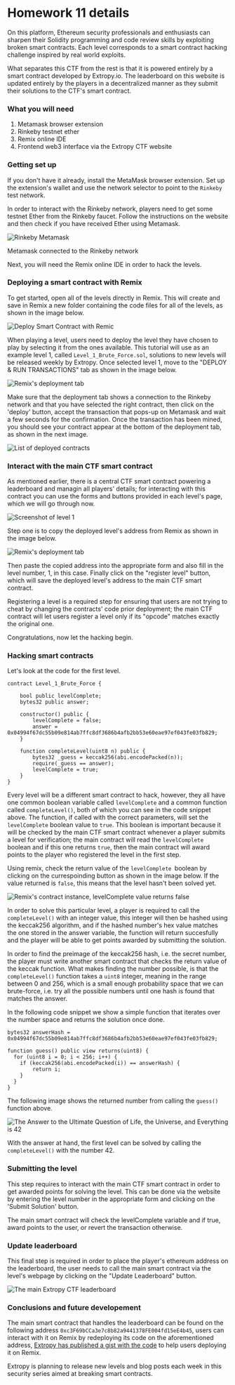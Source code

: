 # Homework 11 details

On this platform, Ethereum security professionals and enthusiasts can sharpen their Solidity programming and code review skills by exploiting broken smart contracts. Each level corresponds to a smart contract hacking challenge inspired by real world exploits.

What separates this CTF from the rest is that it is powered entirely by a smart contract developed by Extropy.io. The leaderboard on this website is updated entirely by the players in a decentralized manner as they submit their solutions to the CTF's smart contract.

### What you will need
1. Metamask browser extension
2. Rinkeby testnet ether
3. Remix online IDE
4. Frontend web3 interface via the Extropy CTF website


### Getting set up

If you don't have it already, install the MetaMask browser extension. Set up the extension's wallet and use the network selector to point to the `Rinkeby` test network.

In order to interact with the Rinkeby network, players need to get some testnet Ether from the Rinkeby faucet. Follow the instructions on the website and then check if you have received Ether using Metamask.

![Rinkeby Metamask](./Images/rinkeby.png)

Metamask connected to the Rinkeby network

Next, you will need the Remix online IDE in order to hack the levels.

### Deploying a smart contract with Remix

To get started, open all of the levels directly in Remix. This will create and save in Remix a new folder containing the code files for all of the levels, as shown in the image below.

![Deploy Smart Contract with Remic](./Images/gists.png)


When playing a level, users need to deploy the level they have chosen to play by selecting it from the ones available. This tutorial will use as an example level 1, called `Level_1_Brute_Force.sol`, solutions to new levels will be released weekly by Extropy. Once selected level 1, move to the "DEPLOY & RUN TRANSACTIONS" tab as shown in the image below.

![Remix's deployment tab](./Images/deploy.png)

Make sure that the deployment tab shows a connection to the Rinkeby network and that you have selected the right contract, then click on the 'deploy' button, accept the transaction that pops-up on Metamask and wait a few seconds for the confirmation. Once the transaction has been mined, you should see your contract appear at the bottom of the deployment tab, as shown in the next image.

![List of deployed contracts](./Images/deployed.png)

### Interact with the main CTF smart contract

As mentioned earlier, there is a central CTF smart contract powering a leaderboard and managin all players' details; for interacting with this contract you can use the forms and buttons provided in each level's page, which we will go through now.

![Screenshot of level 1](./Images/deployed.png)

Step one is to copy the deployed level's address from Remix as shown in the image below.

![Remix's deployment tab](./Images/Clipboard.png)

Then paste the copied address into the appropriate form and also fill in the level number, 1, in this case. Finally click on the "register level" button, which will save the deployed level's address to the main CTF smart contract.

Registering a level is a required step for ensuring that users are not trying to cheat by changing the contracts' code prior deployment; the main CTF contract will let users register a level only if its "opcode" matches exactly the original one.

Congratulations, now let the hacking begin.

### Hacking smart contracts

Let's look at the code for the first level.

  ```Solidity 
  contract Level_1_Brute_Force {

      bool public levelComplete;
      bytes32 public answer;

      constructor() public {
          levelComplete = false;
          answer = 0x04994f67dc55b09e814ab7ffc8df3686b4afb2bb53e60eae97ef043fe03fb829;
      }

      function completeLevel(uint8 n) public {
          bytes32 _guess = keccak256(abi.encodePacked(n));
          require(_guess == answer);
          levelComplete = true;
      }
  }
  ```

Every level will be a different smart contract to hack, however, they all have one common boolean variable called `levelComplete` and a common function called `completeLevel()`, both of which you can see in the code snippet above. The function, if called with the correct parameters, will set the `levelComplete` boolean value to `true`. This boolean is important because it will be checked by the main CTF smart contract whenever a player submits a level for verification; the main contract will read the `levelComplete` boolean and if this one returns `true`, then the main contract will award points to the player who registered the level in the first step.

Using remix, check the return value of the `levelComplete `boolean by clicking on the currespoinding button as shown in the image below. If the value returned is `false`, this means that the level hasn't been solved yet.

![Remix's contract instance, levelComplete value returns false](./Images/levelComplete.png)

In order to solve this particular level, a player is required to call the `completeLevel()` with an integer value, this integer will then be hashed using the keccak256 algorithm, and if the hashed number's hex value matches the one stored in the answer variable, the function will return succesfully and the player will be able to get points awarded by submitting the solution.

In order to find the preimage of the keccak256 hash, i.e. the secret number, the player must write another smart contract that checks the return value of the keccak function. What makes finding the number possible, is that the `completeLevel()` function takes a `uint8` integer, meaning in the range between 0 and 256, which is a small enough probability space that we can brute-force, i.e. try all the possible numbers until one hash is found that matches the answer.

In the following code snippet we show a simple function that iterates over the number space and returns the solution once done.

  ```solidity
  bytes32 answerHash = 0x04994f67dc55b09e814ab7ffc8df3686b4afb2bb53e60eae97ef043fe03fb829;

  function guess() public view returns(uint8) {
    for (uint8 i = 0; i < 256; i++) {
      if (keccak256(abi.encodePacked(i)) == answerHash) {
          return i;
      }
    }
  }
  ```

The following image shows the returned number from calling the `guess()` function above.

![The Answer to the Ultimate Question of Life, the Universe, and Everything is 42](./Images/guess.png)

With the answer at hand, the first level can be solved by calling the `completeLevel()` with the number 42.

### Submitting the level

This step requires to interact with the main CTF smart contract in order to get awarded points for solving the level. This can be done via the website by entering the level number in the appropriate form and clicking on the 'Submit Solution' button.

The main smart contract will check the levelComplete variable and if true, award points to the user, or revert the transaction otherwise.

### Update leaderboard

This final step is required in order to place the player's ethereum address on the leaderboard, the user needs to call the main smart contract via the level's webpage by clicking on the "Update Leaderboard" button.

![The main Extropy CTF leaderboard](./Images/leaderboard.png)

### Conclusions and future developement

The main smart contract that handles the leaderboard can be found on the following address `0xc3F69bCCa3e7c8b82a9441378FE004fd15eE4b45`, users can interact with it on Remix by redeploying its code on the aforementioned address, [Extropy has published a gist with the code](https://remix.ethereum.org/#gist=07704c90e2c6fe5ca3054b1f61b76a69&optimize=false&runs=200&evmVersion=null&version=soljson-v0.8.7+commit.e28d00a7.js) to help users deploying it on Remix.

Extropy is planning to release new levels and blog posts each week in this security series aimed at breaking smart contracts.